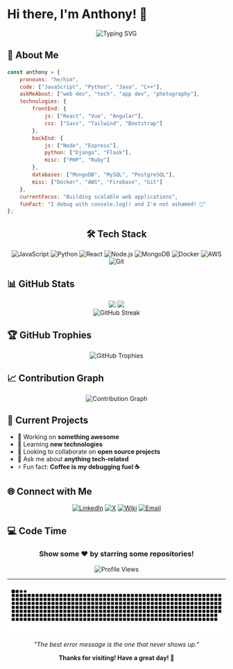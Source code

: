 # Hi there, I'm Anthony! 👋

<div align="center">
  
  ![Typing SVG](https://readme-typing-svg.herokuapp.com?font=Fira+Code&size=30&duration=3000&pause=1000&color=00D4FF&center=true&vCenter=true&multiline=true&width=600&height=100&lines=Full+Stack+Developer;Problem+Solver;Code+Enthusiast;Always+Learning+%F0%9F%9A%80)

</div>

## 🚀 About Me

```javascript
const anthony = {
    pronouns: "he/him",
    code: ["JavaScript", "Python", "Java", "C++"],
    askMeAbout: ["web dev", "tech", "app dev", "photography"],
    technologies: {
        frontEnd: {
            js: ["React", "Vue", "Angular"],
            css: ["Sass", "Tailwind", "Bootstrap"]
        },
        backEnd: {
            js: ["Node", "Express"],
            python: ["Django", "Flask"],
            misc: ["PHP", "Ruby"]
        },
        databases: ["MongoDB", "MySQL", "PostgreSQL"],
        misc: ["Docker", "AWS", "Firebase", "Git"]
    },
    currentFocus: "Building scalable web applications",
    funFact: "I debug with console.log() and I'm not ashamed! 🐛"
};
```

<div align="center">

## 🛠️ Tech Stack

![JavaScript](https://img.shields.io/badge/JavaScript-F7DF1E?style=for-the-badge&logo=javascript&logoColor=black)
![Python](https://img.shields.io/badge/Python-3776AB?style=for-the-badge&logo=python&logoColor=white)
![React](https://img.shields.io/badge/React-20232A?style=for-the-badge&logo=react&logoColor=61DAFB)
![Node.js](https://img.shields.io/badge/Node.js-43853D?style=for-the-badge&logo=node.js&logoColor=white)
![MongoDB](https://img.shields.io/badge/MongoDB-4EA94B?style=for-the-badge&logo=mongodb&logoColor=white)
![Docker](https://img.shields.io/badge/Docker-2496ED?style=for-the-badge&logo=docker&logoColor=white)
![AWS](https://img.shields.io/badge/AWS-232F3E?style=for-the-badge&logo=amazon-aws&logoColor=white)
![Git](https://img.shields.io/badge/Git-F05032?style=for-the-badge&logo=git&logoColor=white)

</div>

## 📊 GitHub Stats

<div align="center">
  <img height="180em" src="https://github-readme-stats.vercel.app/api?username=anthonyrussano&show_icons=true&theme=tokyonight&include_all_commits=true&count_private=true"/>
  <img height="180em" src="https://github-readme-stats.vercel.app/api/top-langs/?username=anthonyrussano&layout=compact&langs_count=8&theme=tokyonight"/>
</div>

<div align="center">
  <img src="https://github-readme-streak-stats.herokuapp.com/?user=anthonyrussano&theme=tokyonight" alt="GitHub Streak" />
</div>

## 🏆 GitHub Trophies

<div align="center">
  <img src="https://github-profile-trophy.vercel.app/?username=anthonyrussano&theme=tokyonight&row=1&column=7&margin-h=15&margin-w=5&no-bg=true" alt="GitHub Trophies" />
</div>

## 📈 Contribution Graph

<div align="center">
  <img src="https://github-readme-activity-graph.vercel.app/graph?username=anthonyrussano&bg_color=1a1b27&color=70a5fd&line=70a5fd&point=ff6e96&area=true&hide_border=true" alt="Contribution Graph" />
</div>

## 🎯 Current Projects

- 🔭 Working on **something awesome**
- 🌱 Learning **new technologies**
- 👯 Looking to collaborate on **open source projects**
- 💬 Ask me about **anything tech-related**
- ⚡ Fun fact: **Coffee is my debugging fuel ☕**

## 🌐 Connect with Me

<div align="center">

[![LinkedIn](https://img.shields.io/badge/LinkedIn-0077B5?style=for-the-badge&logo=linkedin&logoColor=white)](https://linkedin.com/in/anthonyrussano)
[![X](https://img.shields.io/badge/Twitter-1DA1F2?style=for-the-badge&logo=twitter&logoColor=white)](https://x.com/anthonyrussano)
[![Wiki](https://img.shields.io/badge/Portfolio-000000?style=for-the-badge&logo=About.me&logoColor=white)](https://anthonyrussano.com)
[![Email](https://img.shields.io/badge/Email-D14836?style=for-the-badge&logo=gmail&logoColor=white)](mailto:me@anthonyrussano.com)

</div>

## 💻 Code Time

<!--START_SECTION:waka-->
<!--END_SECTION:waka-->

<div align="center">

### Show some ❤️ by starring some repositories!

![Profile Views](https://komarev.com/ghpvc/?username=anthonyrussano&color=blue&style=flat)

</div>

---

<div align="center">
  <img src="https://raw.githubusercontent.com/platane/platane/output/github-contribution-grid-snake-dark.svg" alt="Snake animation" />
</div>

<div align="center">
  
*"The best error message is the one that never shows up."*

**Thanks for visiting! Have a great day! 🚀**

</div>
